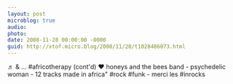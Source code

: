 ```yaml
---
layout: post
microblog: true
audio: 
photo: 
date: 2008-11-28 00:00:00 -0000
guid: http://xtof.micro.blog/2008/11/28/t1028486073.html
---
```

♬ &amp; ... #africotherapy (cont'd)  ♥ honeys and the bees band - psychedelic woman - 12 tracks made in africa" #rock #funk - merci les #inrocks
